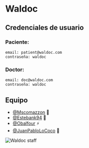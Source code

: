 # Waldoc

## Credenciales de usuario

### Paciente:

```
email: patient@waldoc.com
contraseña: waldoc
```

### Doctor:

```
email: doc@waldoc.com
contraseña: waldoc
```

## Equipo

  - [@Mscomazzon](https://github.com/mscomazzon) :sushi:
  - [@Estebank94](https://github.com/estebank94) :space_invader:
  - [@Obalfour](https://github.com/obalfour) :zap:
  - [@JuanPabloLoCoco](https://github.com/JuanPabloLoCoco) :floppy_disk:

![Waldoc staff](https://contributors-img.firebaseapp.com/image?repo=mscomazzon/waldoc)